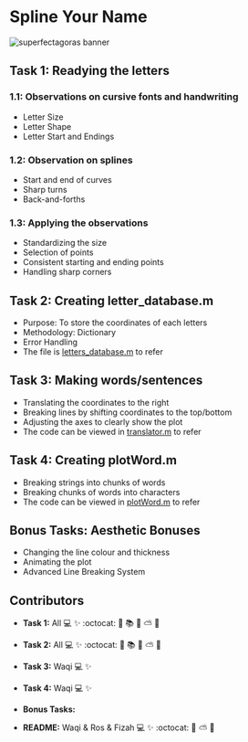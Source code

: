 # Spline Your Name
 ![superfectagoras banner](https://github.com/sm2302-aug23/grp-matlab-superfectagoras/blob/main/SM.png)

## Task  1: Readying the letters
### 1.1: Observations on cursive fonts and handwriting
- Letter Size
- Letter Shape
- Letter Start and Endings

### 1.2: Observation on splines
- Start and end of curves
- Sharp turns
- Back-and-forths

### 1.3: Applying the observations
- Standardizing the size
- Selection of points
- Consistent starting and ending points
- Handling sharp corners

## Task 2: Creating letter_database.m
- Purpose: To store the coordinates of each letters
- Methodology: Dictionary
- Error Handling
- The file is [letters_database.m](letters_database.m) to refer

## Task 3: Making words/sentences
- Translating the coordinates to the right
- Breaking lines by shifting coordinates to the top/bottom
- Adjusting the axes to clearly show the plot
- The code can be viewed in [translator.m](translator.m) to refer

## Task 4: Creating plotWord.m
- Breaking strings into chunks of words
- Breaking chunks of words into characters
- The code can be viewed in [plotWord.m](plotWord.m) to refer

## Bonus Tasks: Aesthetic Bonuses
- Changing the line colour and thickness
- Animating the plot
- Advanced Line Breaking System

## Contributors

- **Task 1:** All :computer: :sparkles: :octocat: :wilted_flower:
  :books: :pill: :partly_sunny: :milky_way:

- **Task 2:** All :computer: :sparkles: :octocat: :wilted_flower:
  :books: :pill: :partly_sunny: :milky_way:
  
- **Task 3:** Waqi :computer: :sparkles:

- **Task 4:** Waqi :computer: :sparkles:

- **Bonus Tasks:**

- **README:** Waqi & Ros & Fizah :computer: :sparkles: :octocat: :wilted_flower: :partly_sunny: :milky_way:
